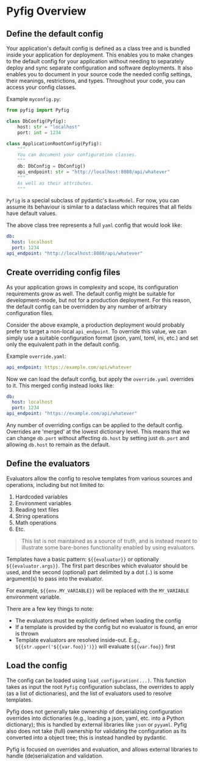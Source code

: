 # Pyfig Overview

## Define the default config

Your application's default config is defined as a class tree and is bundled inside your application for deployment.
This enables you to make changes to the default config for your application without needing to separately deploy and
sync separate configuration and software deployments. It also enables you to document in your source code the needed
config settings, their meanings, restrictions, and types. Throughout your code, you can access your config classes.

Example `myconfig.py`:
```python
from pyfig import Pyfig

class DbConfig(Pyfig):
    host: str = "localhost"
    port: int = 1234

class ApplicationRootConfig(Pyfig):
    """
    You can document your configuration classes.
    """
    db: DbConfig = DbConfig()
    api_endpoint: str = "http://localhost:8080/api/whatever"
    """
    As well as their attributes.
    """
```

`Pyfig` is a special subclass of pydantic's `BaseModel`. For now, you can assume its behaviour is similar to a
dataclass which requires that all fields have default values.

The above class tree represents a full `yaml` config that would look like:

```yaml
db:
  host: localhost
  port: 1234
api_endpoint: "http://localhost:8080/api/whatever"
```

## Create overriding config files

As your application grows in complexity and scope, its configuration requirements grow as well. The default config
might be suitable for development-mode, but not for a production deployment. For this reason, the default config
can be overridden by any number of arbitrary configuration files.

Consider the above example, a production deployment would probably prefer to target a non-local `api_endpoint`. To
override this value, we can simply use a suitable configuration format (json, yaml, toml, ini, etc.) and set only the
equivalent path in the default config.

Example `override.yaml`:
```yaml
api_endpoint: https://example.com/api/whatever
```

Now we can load the default config, but apply the `override.yaml` overrides to it. This merged config instead looks
like:

```yaml
db:
  host: localhost
  port: 1234
api_endpoint: "https://example.com/api/whatever"
```

Any number of overriding configs can be applied to the default config. Overrides are 'merged' at the lowest
dictionary level. This means that we can change `db.port` without affecting `db.host` by setting just `db.port`
and allowing `db.host` to remain as the default.

## Define the evaluators

Evaluators allow the config to resolve templates from various sources and operations, including but not limited to:

1. Hardcoded variables
2. Environment variables
3. Reading text files
4. String operations
5. Math operations
6. Etc.

> This list is not maintained as a source of truth, and is instead meant to illustrate some bare-bones functionality
> enabled by using evaluators.

Templates have a basic pattern: `${{evaluator}}` or optionally `${{evaluator.args}}`. The first part describes which
evaluator should be used, and the second (optional) part delimited by a dot (`.`) is some argument(s) to pass into the
evaluator.

For example, `${{env.MY_VARIABLE}}` will be replaced with the `MY_VARIABLE` environment variable.

There are a few key things to note:

- The evaluators must be explicitly defined when loading the config
- If a template is provided by the config but no evaluator is found, an error is thrown
- Template evaluators are resolved inside-out. E.g., `${{str.upper('${{var.foo}}')}}` will evaluate `${{var.foo}}` first

## Load the config

The config can be loaded using `load_configuration(...)`. This function takes as input the root `Pyfig` configuration
subclass, the overrides to apply (as a list of dictionaries), and the list of evaluators used to resolve templates.

Pyfig does not generally take ownership of deserializing configuration overrides into dictionaries (e.g., loading a
json, yaml, etc. into a Python dictionary); this is handled by external libraries like `json` or `pyyaml`.
Pyfig also does not take (full) ownership for validating the configuration as its converted into a object tree; this
is instead handled by pydantic.

Pyfig is focused on overrides and evaluation, and allows external libraries to handle (de)serialization and validation.
